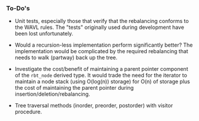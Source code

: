 ### To-Do's

* Unit tests, especially those that verify that the rebalancing conforms to
  the WAVL rules. The "tests" originally used during development have been
  lost unfortunately.

* Would a recursion-less implementation perform significantly better? The
  implementation would be complicated by the required rebalancing that needs
  to walk (partway) back up the tree.

* Investigate the cost/benefit of maintaining a parent pointer component of
  the `rbt_node` derived type. It would trade the need for the iterator to
  maintain a node stack (using O(log(n)) storage) for O(n) of storage plus the
  cost of maintaining the parent pointer during insertion/deletion/rebalancing.

* Tree traversal methods (inorder, preorder, postorder) with visitor procedure.
